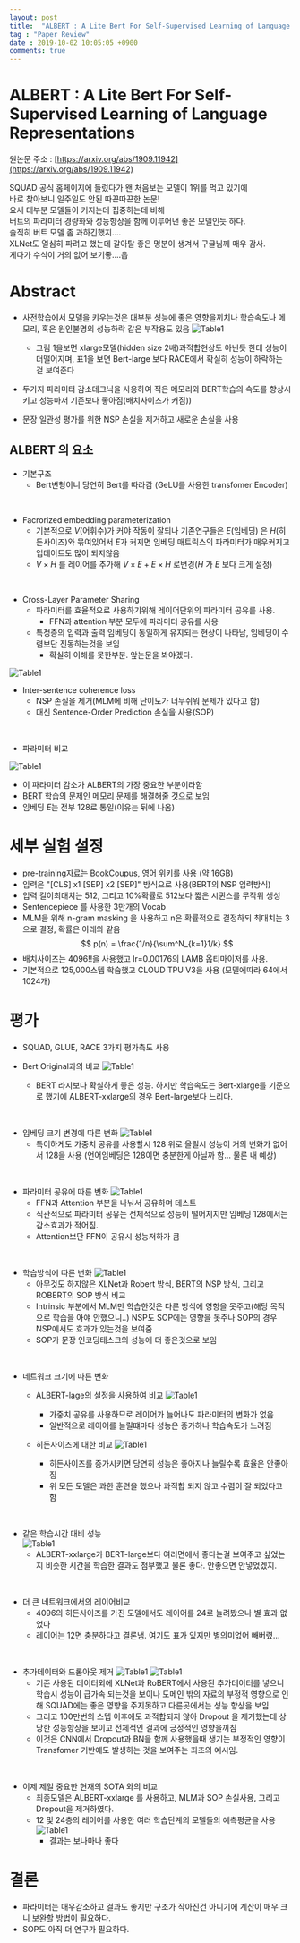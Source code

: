```yaml
---
layout: post
title:  "ALBERT : A Lite Bert For Self-Supervised Learning of Language Representations"
tag : "Paper Review"
date : 2019-10-02 10:05:05 +0900
comments: true
---
```


# ALBERT : A Lite Bert For Self-Supervised Learning of Language Representations

원논문 주소 : [https://arxiv.org/abs/1909.11942](https://arxiv.org/abs/1909.11942)

SQUAD 공식 홈페이지에 들렀다가 왠 처음보는 모델이 1위를 먹고 있기에   
바로 찾아보니 일주일도 안된 따끈따끈한 논문!  
요새 대부분 모델들이 커지는데 집중하는데 비해   
버트의 파라미터 경량화와 성능향상을 함께 이루어낸 좋은 모델인듯 하다.   
솔직히 버트 모델 좀 과하긴했지....    
XLNet도 열심히 파려고 했는데 갈아탈 좋은 명분이 생겨서 구글님께 매우 감사.   
 게다가 수식이 거의 없어 보기좋....읍

# Abstract

- 사전학습에서 모델을 키우는것은 대부분 성능에 좋은 영향을끼치나 학습속도나 메모리, 혹은 원인불명의 성능하락 같은 부작용도 있음
![Table1](/assets/post/191002-1.png)
  - 그림 1을보면 xlarge모델(hidden size 2배)과적합현상도 아닌듯 한데 성능이 더떨어지며, 표1을 보면 Bert-large 보다 RACE에서 확실히 성능이 하락하는 걸 보여준다

- 두가지 파라미터 감소테크닉을 사용하여 적은 메모리와 BERT학습의 속도를 향상시키고 성능마저 기존보다 좋아짐(배치사이즈가 커짐))
- 문장 일관성 평가를 위한 NSP 손실을 제거하고 새로운 손실을 사용



## ALBERT 의 요소
- 기본구조
  - Bert변형이니 당연히 Bert를 따라감 (GeLU를 사용한 transfomer Encoder)

<br>


- Facrorized embedding parameterization
  - 기본적으로 $V$(어휘수)가 커야 작동이 잘되나 기존연구들은 $E$(임베딩) 은 $H$(히든사이즈)와 묶여있어서  $E$가 커지면 임베딩 매트릭스의 파라미터가 매우커지고 업데이트도 많이 되지않음
  - $V \times H$ 를 레이어를 추가해  $V \times E + E \times H$ 로변경($H$ 가 $E$ 보다 크게 설정)

<br>


- Cross-Layer Parameter Sharing
  - 파라미터를 효율적으로 사용하기위해 레이어단위의 파라미터 공유를 사용.
    - FFN과 attention 부분 모두에 파라미터 공유를 사용
  - 특정층의 입력과 출력 임베딩이 동일하게 유지되는 현상이 나타남, 임베딩이 수렴보단 진동하는것을 보임
    - 확실히 이해를 못한부분. 앞논문을 봐야겠다.
    
![Table1](/assets/post/191002-2.png)

- Inter-sentence coherence loss 
  - NSP 손실을 제거(MLM에 비해 난이도가 너무쉬워 문제가 있다고 함)
  - 대신 Sentence-Order Prediction 손실을 사용(SOP)

<br>


- 파라미터 비교

![Table1](/assets/post/191002-3.png)
  - 이 파라미터 감소가 ALBERT의 가장 중요한 부분이라함
  - BERT 학습의 문제인 메모리 문제를 해결해줄 것으로 보임
  - 임베딩 $E$는 전부 128로 통일(이유는 뒤에 나옴)
  

# 세부 실험 설정
- pre-training자료는 BookCoupus, 영어 위키를 사용 (약 16GB)
- 입력은 "[CLS] x1 [SEP] x2 [SEP]" 방식으로 사용(BERT의 NSP 입력방식)
- 입력 길이최대치는 512, 그리고 10%확률로 512보다 짧은 시퀸스를 무작위 생성
- Sentencepiece 를 사용한 3만개의 Vocab
- MLM을 위해 n-gram masking 을 사용하고 n은 확률적으로 결정하되 최대치는 3으로 결정, 확률은 아래와 같음  
$$
p(n) = \frac{1/n}{\sum^N_{k=1}1/k}
$$
- 배치사이즈는 4096!!을 사용했고 lr=0.00176의 LAMB 옵티마이저를 사용.
- 기본적으로 125,000스텝 학습했고 CLOUD TPU V3을 사용 (모델에따라 64에서 1024개)

# 평가
- SQUAD, GLUE, RACE 3가지 평가측도 사용

- Bert Original과의 비교
![Table1](/assets/post/191002-4.png)
  - BERT 라지보다 확실하게 좋은 성능. 하지만 학습속도는 Bert-xlarge를 기준으로 했기에 ALBERT-xxlarge의 경우 Bert-large보다 느리다. 

<br>


- 임베딩 크기 변경에 따른 변화
![Table1](/assets/post/191002-5.png)
  - 특이하게도 가중치 공유를 사용할시 128 위로 올릴시 성능이 거의 변화가 없어서 128을 사용 (언어임베딩은 128이면 충분한게 아닐까 함... 물론 내 예상)

<br>


- 파라미터 공유에 따른 변화
![Table1](/assets/post/191002-7.png)
  - FFN과 Attention 부분을 나눠서 공유하며 테스트
  - 직관적으로 파라미터 공유는 전체적으로 성능이 떨어지지만 임베딩 128에서는 감소효과가 적어짐. 
  - Attention보단 FFN이 공유시 성능저하가 큼

<br>


- 학습방식에 따른 변화
![Table1](/assets/post/191002-8.png)
  - 아무것도 하지않은 XLNet과 Robert 방식, BERT의 NSP 방식, 그리고 ROBERT의 SOP 방식 비교
  - Intrinsic 부분에서 MLM만 학습한것은 다른 방식에 영향을 못주고(해당 목적으로 학습을 아얘 안했으니..) NSP도 SOP에는 영향을 못주나 SOP의 경우 NSP에서도 효과가 있는것을 보여줌
  - SOP가 문장 인코딩태스크의 성능에 더 좋은것으로 보임

<br>


- 네트워크 크기에 따른 변화
  - ALBERT-lage의 설정을 사용하여 비교
![Table1](/assets/post/191002-9.png)
    - 가중치 공유를 사용하므로 레이어가 늘어나도 파라미터의 변화가 없음
    - 일반적으로 레이어를 늘릴떄마다 성능은 증가하나 학습속도가 느려짐


  - 히든사이즈에 대한 비교
![Table1](/assets/post/191002-10.png)
    - 히든사이즈를 증가시키면 당연히 성능은 좋아지나 늘릴수록 효율은 안좋아짐
    - 위 모든 모델은 과한 훈련을 했으나 과적합 되지 않고 수렴이 잘 되었다고 함

<br>

- 같은 학습시간 대비 성능  
![Table1](/assets/post/191002-11.png)
  - ALBERT-xxlarge가 BERT-large보다 여러면에서 좋다는걸 보여주고 싶었는지 비슷한 시간을 학습한 결과도 첨부했고 물론 좋다. 안좋으면 안넣었겠지.

<br>

- 더 큰 네트워크에서의 레이어비교
  - 4096의 히든사이즈를 가진 모델에서도 레이어를 24로 늘려봤으나 별 효과 없었다
  - 레이어는 12면 충분하다고 결론냄. 여기도 표가 있지만 별의미없어 빼버렸...

<br>

- 추가데이터와 드롭아웃 제거
![Table1](/assets/post/191002-12.png)
![Table1](/assets/post/191002-13.png)
  - 기존 사용된 데이터외에 XLNet과 RoBERT에서 사용된 추가데이터를 넣으니 학습시 성능이 급가속 되는것을 보이나 도메인 밖의 자료의 부정적 영향으로 인해 SQUAD에는 좋은 영향을 주지못하고 다른곳에서는 성능 향상을 보임.
  - 그리고 100만번의 스텝 이후에도 과적합되지 않아 Dropout 을 제거했는데 상당한 성능향상을 보이고 전체적인 결과에 긍정적인 영향을끼침
  - 이것은 CNN에서 Dropout과 BN을 함께 사용했을때 생기는 부정적인 영향이 Transfomer 기반에도 발생하는 것을 보여주는 최초의 예시임.

<br>

- 이제 제일 중요한 현재의 SOTA 와의 비교
  - 최종모델은 ALBERT-xxlarge 를 사용하고, MLM과 SOP 손실사용, 그리고 Dropout을 제거하였다.
  - 12 및 24층의 레이어를 사용한 여러 학습단계의 모델들의 예측평균을 사용
![Table1](/assets/post/191002-14.png)
    - 결과는 보나마나 좋다


# 결론
- 파라미터는 매우감소하고 결과도 좋지만 구조가 작아진건 아니기에 계산이 매우 크니 보완할 방법이 필요하다.
- SOP도 아직 더 연구가 필요하다.